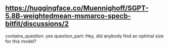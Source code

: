 ## https://huggingface.co/Muennighoff/SGPT-5.8B-weightedmean-msmarco-specb-bitfit/discussions/2

contains_question: yes
question_part: Hey, did anybody find an optimal size for this model?